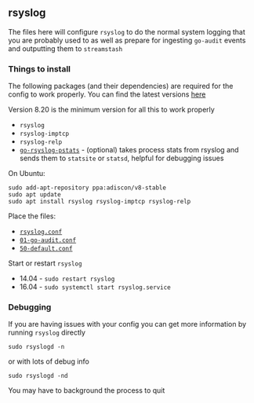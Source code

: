 ## rsyslog ##

The files here will configure `rsyslog` to do the normal system logging that you are probably used to
as well as prepare for ingesting `go-audit` events and outputting them to `streamstash`

### Things to install

The following packages (and their dependencies) are required for the config to work properly. You can find the 
latest versions [here](http://www.rsyslog.com/downloads/download-v8-stable/)

Version 8.20 is the minimum version for all this to work properly

- `rsyslog`
- `rsyslog-imptcp`
- `rsyslog-relp`
- [`go-rsyslog-pstats`](https://github.com/slackhq/go-rsyslog-pstats) - (optional) takes process stats from rsyslog and
    sends them to `statsite` or `statsd`, helpful for debugging issues

On Ubuntu:

```
sudo add-apt-repository ppa:adiscon/v8-stable 
sudo apt update
sudo apt install rsyslog rsyslog-imptcp rsyslog-relp
```

Place the files:

- [`rsyslog.conf`](./rsyslog.conf)
- [`01-go-audit.conf`](./01-go-audit.conf)
- [`50-default.conf`](./50-default.conf)

Start or restart `rsyslog`

- 14.04 - `sudo restart rsyslog`
- 16.04 - `sudo systemctl start rsyslog.service`

### Debugging ###

If you are having issues with your config you can get more information by running `rsyslog` directly

```
sudo rsyslogd -n
```

or with lots of debug info

```
sudo rsyslogd -nd
```

You may have to background the process to quit

